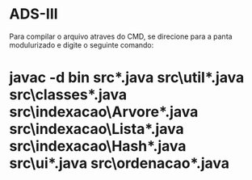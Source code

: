 # ADS-III

Para compilar o arquivo atraves do CMD, se direcione para a panta modulurizado e digite o seguinte comando:

# javac -d bin src\*.java src\util\*.java src\classes\*.java src\indexacao\Arvore\*.java src\indexacao\Lista\*.java src\indexacao\Hash\*.java src\ui\*.java src\ordenacao\*.java
